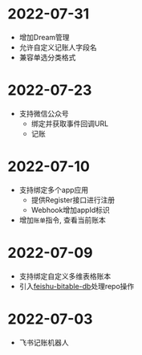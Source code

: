 # 2022-07-31

- 增加Dream管理
- 允许自定义记账人字段名
- 兼容单选分类格式

# 2022-07-23

- 支持微信公众号
  - 绑定并获取事件回调URL
  - 记账

# 2022-07-10

- 支持绑定多个app应用
  - 提供Register接口进行注册
  - Webhook增加appId标识
- 增加`账单`指令, 查看当前账本

# 2022-07-09

- 支持绑定自定义多维表格账本
- 引入[feishu-bitable-db](https://github.com/geeklubcn/feishu-bitable-db)处理repo操作

# 2022-07-03

- 飞书记账机器人